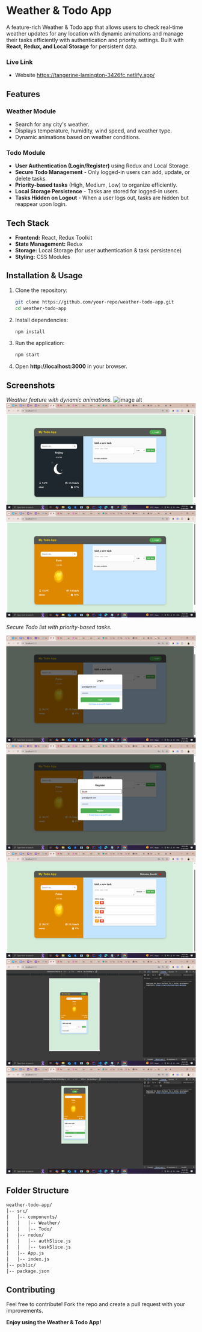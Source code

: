 # Weather & Todo App

A feature-rich Weather & Todo app that allows users to check real-time weather updates for any location with dynamic animations and manage their tasks efficiently with authentication and priority settings. Built with **React, Redux, and Local Storage** for persistent data.

### Live Link
- Website https://tangerine-lamington-3426fc.netlify.app/

## Features

### Weather Module
- Search for any city's weather.
- Displays temperature, humidity, wind speed, and weather type.
- Dynamic animations based on weather conditions.

### Todo Module
- **User Authentication (Login/Register)** using Redux and Local Storage.
- **Secure Todo Management** - Only logged-in users can add, update, or delete tasks.
- **Priority-based tasks** (High, Medium, Low) to organize efficiently.
- **Local Storage Persistence** - Tasks are stored for logged-in users.
- **Tasks Hidden on Logout** - When a user logs out, tasks are hidden but reappear upon login.

## Tech Stack 
- **Frontend:** React, Redux Toolkit
- **State Management:** Redux
- **Storage:** Local Storage (for user authentication & task persistence)
- **Styling:** CSS Modules

## Installation & Usage 

1. Clone the repository:
   ```sh
   git clone https://github.com/your-repo/weather-todo-app.git
   cd weather-todo-app
   ```

2. Install dependencies:
   ```sh
   npm install
   ```

3. Run the application:
   ```sh
   npm start
   ```

4. Open **http://localhost:3000** in your browser.

## Screenshots 

*Weather feature with dynamic animations.*
![image alt]([./screenshots/weather.png](https://github.com/souvik-coder24/weather-todo/blob/ca632b2b91dd6619e0bf9f4c7724b201f2887c0a/todo-weather/Screenshot%20(19).png))
![image alt](https://github.com/souvik-coder24/weather-todo/blob/9ea9d747b25c117157f8818749dbfecda7ac45fc/todo-weather/Screenshot%20(21).png)
![image alt](https://github.com/souvik-coder24/weather-todo/blob/9ea9d747b25c117157f8818749dbfecda7ac45fc/todo-weather/Screenshot%20(20).png)

*Secure Todo list with priority-based tasks.*

![image alt](https://github.com/souvik-coder24/weather-todo/blob/9ea9d747b25c117157f8818749dbfecda7ac45fc/todo-weather/Screenshot%20(22).png)
![image alt](https://github.com/souvik-coder24/weather-todo/blob/9ea9d747b25c117157f8818749dbfecda7ac45fc/todo-weather/Screenshot%20(24).png)
![image alt](https://github.com/souvik-coder24/weather-todo/blob/9ea9d747b25c117157f8818749dbfecda7ac45fc/todo-weather/Screenshot%20(25).png)
![image alt](https://github.com/souvik-coder24/weather-todo/blob/9ea9d747b25c117157f8818749dbfecda7ac45fc/todo-weather/Screenshot%20(26).png)
![image alt](https://github.com/souvik-coder24/weather-todo/blob/9ea9d747b25c117157f8818749dbfecda7ac45fc/todo-weather/Screenshot%20(27).png)

## Folder Structure 
```
weather-todo-app/
│-- src/
│   │-- components/
│   │   │-- Weather/
│   │   │-- Todo/
│   │-- redux/
│   │   │-- authSlice.js
│   │   │-- taskSlice.js
│   │-- App.js
│   │-- index.js
│-- public/
│-- package.json
```

## Contributing 
Feel free to contribute! Fork the repo and create a pull request with your improvements.

**Enjoy using the Weather & Todo App!**
